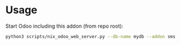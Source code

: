 # Usage

Start Odoo including this addon (from repo root):

```bash
python3 scripts/nix_odoo_web_server.py --db-name mydb --addon sms
```
